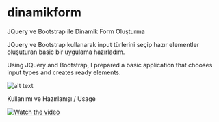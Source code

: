 # dinamikform
JQuery ve Bootstrap ile Dinamik Form Oluşturma

JQuery ve Bootstrap kullanarak input türlerini seçip hazır elementler oluşuturan basic bir uygulama hazırladım. 

Using JQuery and Bootstrap, I prepared a basic application that chooses input types and creates ready elements.

![alt text](https://i.imgyukle.com/2020/05/25/yH62Uq.png)

Kullanımı ve Hazırlanışı / Usage

[![Watch the video](https://img.youtube.com/vi/1UD9LFA0OyU/maxresdefault.jpg)](https://youtu.be/1UD9LFA0OyU)





